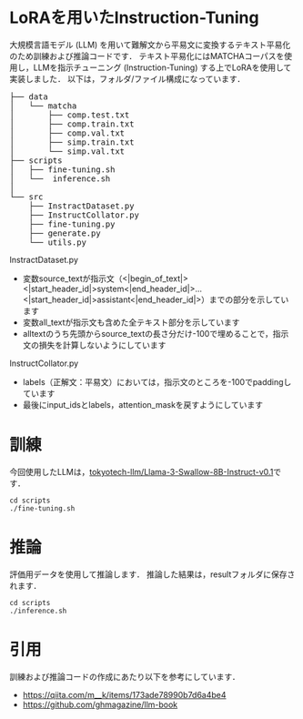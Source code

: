 # LoRAを用いたInstruction-Tuning

大規模言語モデル (LLM) を用いて難解文から平易文に変換するテキスト平易化のため訓練および推論コードです．
テキスト平易化にはMATCHAコーパスを使用し，LLMを指示チューニング (Instruction-Tuning) する上でLoRAを使用して実装しました．
以下は，フォルダ/ファイル構成になっています．
<pre>
├── data
│   └── matcha
│       ├── comp.test.txt
│       ├── comp.train.txt
│       ├── comp.val.txt
│       ├── simp.train.txt
│       └── simp.val.txt
├── scripts
│   ├── fine-tuning.sh
│   └──  inference.sh
│ 
└── src
    ├── InstractDataset.py
    ├── InstructCollator.py
    ├── fine-tuning.py
    ├── generate.py
    └── utils.py
</pre>


InstractDataset.py
- 変数source_textが指示文（<|begin_of_text|><|start_header_id|>system<|end_header_id|>...<|start_header_id|>assistant<|end_header_id|>）までの部分を示しています
- 変数all_textが指示文も含めた全テキスト部分を示しています
- alltextのうち先頭からsource_textの長さ分だけ-100で埋めることで，指示文の損失を計算しないようにしています

InstructCollator.py
- labels（正解文：平易文）においては，指示文のところを-100でpaddingしています
- 最後にinput_idsとlabels，attention_maskを戻すようにしています

# 訓練
今回使用したLLMは，[tokyotech-llm/Llama-3-Swallow-8B-Instruct-v0.1](https://huggingface.co/tokyotech-llm/Llama-3-Swallow-8B-Instruct-v0.1)です．
```
cd scripts
./fine-tuning.sh
```

# 推論
評価用データを使用して推論します．
推論した結果は，resultフォルダに保存されます．
```
cd scripts
./inference.sh
```

# 引用
訓練および推論コードの作成にあたり以下を参考にしています．
- https://qiita.com/m__k/items/173ade78990b7d6a4be4
- https://github.com/ghmagazine/llm-book  
